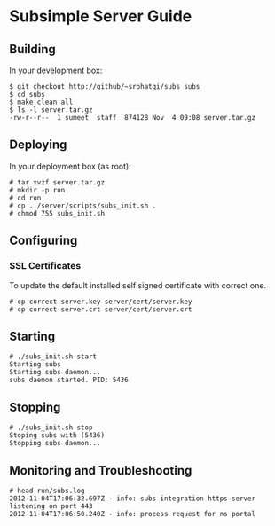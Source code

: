 # Subsimple Server Guide

## Building

In your development box:
  
    $ git checkout http://github/~srohatgi/subs subs
    $ cd subs
    $ make clean all
    $ ls -l server.tar.gz
    -rw-r--r--  1 sumeet  staff  874128 Nov  4 09:08 server.tar.gz
  
## Deploying

In your deployment box (as root):

    # tar xvzf server.tar.gz
    # mkdir -p run
    # cd run
    # cp ../server/scripts/subs_init.sh .
    # chmod 755 subs_init.sh

## Configuring

### SSL Certificates

To update the default installed self signed certificate with correct one.

    # cp correct-server.key server/cert/server.key
    # cp correct-server.crt server/cert/server.crt

## Starting

    # ./subs_init.sh start
    Starting subs
    Starting subs daemon...
    subs daemon started. PID: 5436
    
## Stopping

    # ./subs_init.sh stop
    Stoping subs with (5436)
    Stopping subs daemon...

## Monitoring and Troubleshooting

    # head run/subs.log
    2012-11-04T17:06:32.697Z - info: subs integration https server listening on port 443
    2012-11-04T17:06:50.240Z - info: process request for ns portal
    
